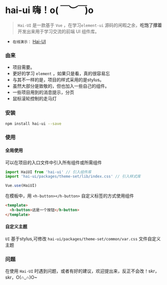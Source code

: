 # hai-ui  嗨！o(*￣︶￣*)o

> `Hai-UI` 是一款基于 `Vue` ，在学习```element-ui``` 源码的闲暇之余，**吃饱了撑着** 开发出来用于学习交流的前端 UI 组件库。
- `在线演示：` [Hai-UI](http://120.79.75.161:8080/ "o(*￣︶￣*)o")

### 由来

- 项目需要。
- 更好的学习 `element` ，如果只是看，真的很容易忘
- 与其不一样的是，项目的样式采用的是stylus。
- 虽然大部分是致敬的，但也加入一些自己的组件。
- 一些项目用到的消息提示，分页
- 鼠标滚轮控制的走马灯


### 安装

```bash
npm install hai-ui --save
```

### 使用

#### 全局使用

可以在项目的入口文件中引入所有组件或所需组件

```js
import HaiUI from 'hai-ui' // 引入组件库
import 'hai-ui/packages/theme-set/lib/index.css' // 引入样式库

Vue.use(HaiUI)
```

在模板中，用 `<h-button></h-button>` 自定义标签的方式使用组件

```html
<template>
  <h-button>这是一个按钮</h-button>
</template>
```

#### 自定义主题

`UI` 基于stylus,可修改 `hai-ui/packages/theme-set/common/var.css` 文件自定义主题


### 问题

在使用 `Hai-UI` 时遇到问题，或者有好的建议，欢迎提出来，反正不会改！skr，skr，O(∩_∩)O~
